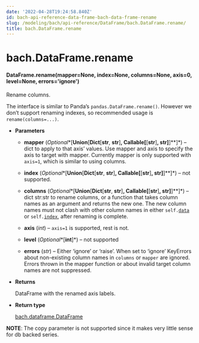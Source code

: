 ```yaml
---
date: '2022-04-28T19:24:58.840Z'
id: bach-api-reference-data-frame-bach-data-frame-rename
slug: /modeling/bach/api-reference/DataFrame/bach.DataFrame.rename/
title: bach.DataFrame.rename
---
```


# bach.DataFrame.rename


#### DataFrame.rename(mapper=None, index=None, columns=None, axis=0, level=None, errors='ignore')
Rename columns.

The interface is similar to Panda’s `pandas.DataFrame.rename()`. However we don’t support
renaming indexes, so recommended usage is `rename(columns=...)`.


* **Parameters**

    
    * **mapper** (*Optional**[**Union**[**Dict**[**str**, **str**]**, **Callable**[**[**str**]**, **str**]**]**]*) – dict to apply to that axis’ values. Use mapper and axis to specify the axis to target
    with mapper. Currently mapper is only supported with `axis=1`, which is similar to using
    columns.


    * **index** (*Optional**[**Union**[**Dict**[**str**, **str**]**, **Callable**[**[**str**]**, **str**]**]**]*) – not supported.


    * **columns** (*Optional**[**Union**[**Dict**[**str**, **str**]**, **Callable**[**[**str**]**, **str**]**]**]*) – dict str:str to rename columns, or a function that takes column names as an argument
    and returns the new one. The new column names must not clash with other column names in either
    `self.`[`data`](/docs/modeling/bach/api-reference/DataFrame/bach.DataFrame.data/#bach.DataFrame.data) or `self.`[`index`](/docs/modeling/bach/api-reference/DataFrame/bach.DataFrame.index/#bach.DataFrame.index), after renaming is complete.


    * **axis** (*int*) – `axis=1` is supported, rest is not.


    * **level** (*Optional**[**int**]*) – not supported


    * **errors** (*str*) – Either ‘ignore’ or ‘raise’. When set to ‘ignore’ KeyErrors about non-existing
    column names in `columns` or `mapper` are ignored. Errors thrown in the mapper function or
    about invalid target column names are not suppressed.



* **Returns**

    DataFrame with the renamed axis labels.



* **Return type**

    [bach.dataframe.DataFrame](/docs/modeling/bach/api-reference/DataFrame/bach.DataFrame/#bach.DataFrame)


**NOTE**: The copy parameter is not supported since it makes very little sense for db backed series.

<!-- !! processed by numpydoc !! -->
